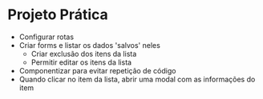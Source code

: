 # Projeto Prática

* Configurar rotas
* Criar forms e listar os dados 'salvos' neles
    * Criar exclusão dos itens da lista
    * Permitir editar os itens da lista
* Componentizar para evitar repetição de código
* Quando clicar no item da lista, abrir uma modal com as informações do item
